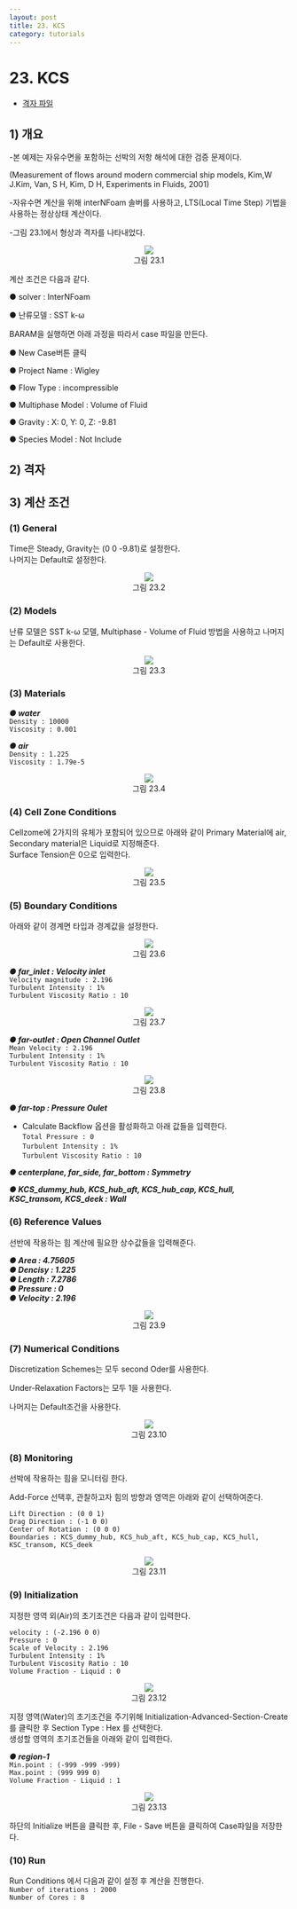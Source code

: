 ```yaml
---
layout: post
title: 23. KCS
category: tutorials
---
```


# 23. KCS

* [격자 파일](https://drive.google.com/file/d/1GC8NdJuT3Eog9FWQ9M7XyqoCrVOx1TpP/view?usp=sharing)

## 1) 개요 
-본 예제는 자유수면을 포함하는 선박의 저항 해석에 대한 검증 문제이다.<br>



(Measurement of flows around modern commercial ship models, Kim,W J.Kim, Van, S H, Kim,
D H, Experiments in Fluids, 2001)<br>

-자유수면 계산을 위해 interNFoam 솔버를 사용하고, LTS(Local Time Step) 기법을 사용하는 정상상태 계산이다.<br>

-그림 23.1에서 형상과 격자를 나타내었다.<br>

<p align='center'>
    <img src="https:nextfoam.co.kr/baramManual/kcs/23.1.png"><br>
    그림 23.1
</p>

계산 조건은 다음과 같다. <br>

●  solver : InterNFoam <br>

●  난류모델 : SST k-ω <br>

BARAM을 실행하면 아래 과정을 따라서 case 파일을 만든다.<br>

●  New Case버튼 클릭<br>

●  Project Name : Wigley<br>

●  Flow Type : incompressible<br>

●  Multiphase Model : Volume of Fluid<br>

●  Gravity : X: 0, Y: 0, Z: -9.81<br>

● Species Model : Not Include<br>

## 2) 격자


## 3) 계산 조건
### (1) General
Time은 Steady, Gravity는 (0 0 -9.81)로 설정한다.<br>
나머지는 Default로 설정한다.<br>

<p align='center'>
    <img src="https:nextfoam.co.kr/baramManual/kcs/23.2.png"><br>
    그림 23.2
</p>

### (2) Models

난류 모델은 SST k-ω 모델, Multiphase - Volume of Fluid 방법을 사용하고 나머지는 Default로 사용한다.<br>

<p align='center'>
    <img src="https:nextfoam.co.kr/baramManual/kcs/23.3.png"><br>
    그림 23.3
</p>

### (3) Materials

***●  water***<br>
```Density : 10000```<br>
```Viscosity : 0.001```<br>


***●  air***<br>
```Density : 1.225```<br>
```Viscosity : 1.79e-5```<br>

<p align='center'>
    <img src="https:nextfoam.co.kr/baramManual/kcs/23.4.png"><br>
    그림 23.4
</p>

### (4) Cell Zone Conditions
Cellzome에 2가지의 유체가 포함되어 있으므로 아래와 같이 Primary Material에 air, Secondary material은 Liquid로 지정해준다.<br>
Surface Tension은 0으로 입력한다.<br>

<p align='center'>
    <img src="https:nextfoam.co.kr/baramManual/kcs/23.5.png"><br>
    그림 23.5
</p>

### (5) Boundary Conditions
아래와 같이 경계면 타입과 경계값을 설정한다.<br>

<p align='center'>
    <img src="https:nextfoam.co.kr/baramManual/kcs/23.6.png"><br>
    그림 23.6
</p>

***●  far_inlet : Velocity inlet***<br>
```Velocity magnitude : 2.196```<br>
```Turbulent Intensity : 1%```<br>
```Turbulent Viscosity Ratio : 10```<br>

<p align='center'>
    <img src="https:nextfoam.co.kr/baramManual/kcs/23.7.png"><br>
    그림 23.7
</p>

***●  far-outlet : Open Channel Outlet***<br>
```Mean Velocity : 2.196```<br>
```Turbulent Intensity : 1%```<br>
```Turbulent Viscosity Ratio : 10```<br>

<p align='center'>
    <img src="https:nextfoam.co.kr/baramManual/kcs/23.8.png"><br>
    그림 23.8
</p>

***●  far-top : Pressure Oulet***<br>
* Calculate Backflow 옵션을 활성화하고 아래 값들을 입력한다.<br>
```Total Pressure : 0```<br>
```Turbulent Intensity : 1%```<br>
```Turbulent Viscosity Ratio : 10```<br>

***●  centerplane, far_side, far_bottom : Symmetry***<br>

***●  KCS_dummy_hub, KCS_hub_aft, KCS_hub_cap, KCS_hull, KSC_transom, KCS_deek : Wall***<br>

### (6) Reference Values

선반에 작용하는 힘 계산에 필요한 상수값들을 입력해준다. <br>

***●  Area : 4.75605***<br>
***●  Dencisy : 1.225***<br>
***●  Length : 7.2786***<br>
***●  Pressure : 0***<br>
***●  Velocity : 2.196***<br>

<p align='center'>
    <img src="https:nextfoam.co.kr/baramManual/kcs/23.9.png"><br>
    그림 23.9
</p>

### (7) Numerical Conditions

Discretization Schemes는 모두 second Oder를 사용한다.<br>

Under-Relaxation Factors는 모두 1을 사용한다.<br>

나머지는 Default조건을 사용한다.<br>

<p align='center'>
    <img src="https:nextfoam.co.kr/baramManual/kcs/23.10.png"><br>
    그림 23.10
</p>


### (8) Monitoring

선박에 작용하는 힘을 모니터링 한다.<br>

Add-Force 선택후, 관찰하고자 힘의 방향과 영역은 아래와 같이 선택하여준다.<br>

```Lift Direction : (0 0 1)```<br>
```Drag Direction : (-1 0 0)```<br>
```Center of Rotation : (0 0 0)```<br>
```Boundaries : KCS_dummy_hub, KCS_hub_aft, KCS_hub_cap, KCS_hull, KSC_transom, KCS_deek```<br>

<p align='center'>
    <img src="https:nextfoam.co.kr/baramManual/kcs/23.11.png"><br>
    그림 23.11
</p>

### (9) Initialization

지정한 영역 외(Air)의 초기조건은 다음과 같이 입력한다.<br>

```velocity : (-2.196 0 0)```<br>
```Pressure : 0```<br>
```Scale of Velocity : 2.196```<br>
```Turbulent Intensity : 1%```<br>
```Turbulent Viscosity Ratio : 10```<br>
```Volume Fraction - Liquid : 0```<br>

<p align='center'>
    <img src="https:nextfoam.co.kr/baramManual/kcs/23.12.png"><br>
    그림 23.12
</p>

지정 영역(Water)의 초기조건을 주기위해 Initialization-Advanced-Section-Create 를 클릭한 후 Section Type : Hex 를 선택한다.<br>
생성할 영역의 초기조건들을 아래와 같이 입력한다.<br>

***●  region-1***<br>
```Min.point : (-999 -999 -999)```<br>
```Max.point : (999 999 0)```<br>
```Volume Fraction - Liquid : 1```<br>

<p align='center'>
    <img src="https:nextfoam.co.kr/baramManual/kcs/23.13.png"><br>
    그림 23.13
</p>

하단의 Initialize 버튼을 클릭한 후, File - Save 버튼을 클릭하여 Case파일을 저장한다.<br>

### (10) Run

Run Conditions 에서 다음과 같이 설정 후 계산을 진행한다.<br>
```Number of iterations : 2000```<br>
```Number of Cores : 8```<br>